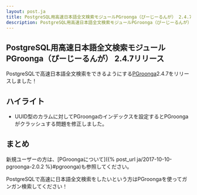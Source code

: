 ```yaml
---
layout: post.ja
title: PostgreSQL用高速日本語全文検索モジュールPGroonga（ぴーじーるんが） 2.4.7リリース
description: PostgreSQL用高速日本語全文検索モジュールPGroonga（ぴーじーるんが） 2.4.7をリリースしました！
---
```


## PostgreSQL用高速日本語全文検索モジュールPGroonga（ぴーじーるんが） 2.4.7リリース

PostgreSQLで高速日本語全文検索をできるようにする[PGroonga](https://pgroonga.github.io/ja/)2.4.7をリリースしました！

## ハイライト

* UUID型のカラムに対してPGroongaのインデックスを設定するとPGroongaがクラッシュする問題を修正しました。

## まとめ

新規ユーザーの方は、[PGroongaについて]({% post_url ja/2017-10-10-pgroonga-2.0.2 %}#pgroonga)も参照してください。

PostgreSQLで高速に日本語全文検索をしたいという方はPGroongaを使ってガンガン検索してください！
